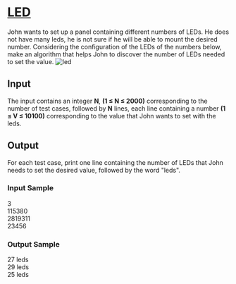 # [LED](https://www.urionlinejudge.com.br/judge/en/problems/view/1168)

John wants to set up a panel containing different numbers of LEDs. He does not have many leds, he is not sure if he will be able to mount the desired number. Considering the configuration of the LEDs of the numbers below, make an algorithm that helps John to discover the number of LEDs needed to set the value.
![led](https://resources.urionlinejudge.com.br/gallery/images/problems/UOJ_1168.png)

## Input

The input contains an integer  **N**, **(1 ≤ N ≤ 2000)**  corresponding to the number of test cases, followed by  **N**  lines, each line containing a number **(1 ≤ V ≤ 10100)** corresponding to the value that John wants to set with the leds.

## Output

For each test case, print one line containing the number of LEDs that John needs to set the desired value, followed by the word "leds".


### Input Sample
3  
115380  
2819311  
23456

### Output Sample


27 leds  
29 leds  
25 leds

